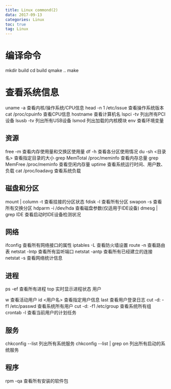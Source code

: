 ```yaml
---
title: Linux commond(2)
data: 2017-09-13
categories: Linux
toc: true
tag: Linux
---
```

</p>


# 编译命令
mkdir build
cd build
qmake ..
make 

# 查看系统信息
uname -a                查看内核/操作系统/CPU信息
head -n 1 /etc/issue    查看操作系统版本
cat /proc/cpuinfo       查看CPU信息
hostname                查看计算机名
lspci -tv               列出所有PCI设备
lsusb -tv               列出所有USB设备
lsmod                   列出加载的内核模块
env                     查看环境变量

## 资源

 free -m                 查看内存使用量和交换区使用量
 df -h                   查看各分区使用情况
 du -sh <目录名>         查看指定目录的大小
 grep MemTotal /proc/meminfo    查看内存总量
 grep MemFree /proc/meminfo     查看空闲内存量
 uptime                  查看系统运行时间、用户数、负载
 cat /proc/loadavg       查看系统负载

## 磁盘和分区

 mount | column -t       查看挂接的分区状态
 fdisk -l                查看所有分区
 swapon -s               查看所有交换分区
 hdparm -i /dev/hda      查看磁盘参数(仅适用于IDE设备)
 dmesg | grep IDE        查看启动时IDE设备检测状况

## 网络

 ifconfig                查看所有网络接口的属性
 iptables -L             查看防火墙设置
 route -n                查看路由表
 netstat -lntp           查看所有监听端口
 netstat -antp           查看所有已经建立的连接
 netstat -s              查看网络统计信息

## 进程

 ps -ef                  查看所有进程
 top                     实时显示进程状态
用户

 w                       查看活动用户
 id <用户名>             查看指定用户信息
 last                    查看用户登录日志
 cut -d: -f1 /etc/passwd    查看系统所有用户
 cut -d: -f1 /etc/group     查看系统所有组
 crontab -l              查看当前用户的计划任务

## 服务

 chkconfig --list        列出所有系统服务
 chkconfig --list | grep on     列出所有启动的系统服务

## 程序

 rpm -qa                 查看所有安装的软件包